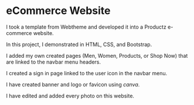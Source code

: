 # eCommerce Website

I took a template from Webtheme and developed it into a Productz e-commerce website.

In this project, I demonstrated in HTML, CSS, and Bootstrap.

I added my own created pages (Men, Women, Products, or Shop Now) that are linked to the navbar menu headers.

I created a sign in page linked to the user icon in the navbar menu.

I have created banner and logo or favicon using *canva*.

I have edited and added every photo on this website.
